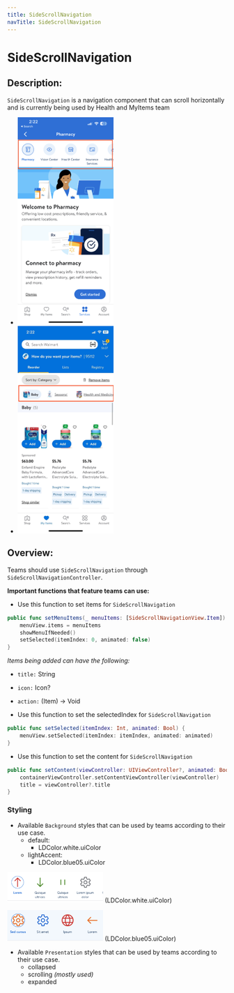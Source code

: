 ```yaml
---
title: SideScrollNavigation
navTitle: SideScrollNavigation
---
```


#  SideScrollNavigation

## Description:

`SideScrollNavigation` is a navigation component that can scroll horizontally and is currently being used by Health and MyItems team


- <img src="images/sideScroll1.png" width="220" />


- <img src="images/sideScroll2.png" width="220" />


## Overview:

Teams should use `SideScrollNavigation` through `SideScrollNavigationController`.

**Important functions that feature teams can use:**

- Use this function to set items for `SideScrollNavigation`

```swift
public func setMenuItems(_ menuItems: [SideScrollNavigationView.Item]) {
    menuView.items = menuItems
    showMenuIfNeeded()
    setSelected(itemIndex: 0, animated: false)
}
```

*Items being added can have the following:*
- `title:` String
- `icon:` Icon?
- `action:` (Item) -> Void


- Use this function to set the selectedIndex for `SideScrollNavigation`

```swift
public func setSelected(itemIndex: Int, animated: Bool) {
    menuView.setSelected(itemIndex: itemIndex, animated: animated)
}
```

- Use this function to set the content for `SideScrollNavigation`

```swift
public func setContent(viewController: UIViewController?, animated: Bool = true) {
    containerViewController.setContentViewController(viewController)
    title = viewController?.title
}
```

### Styling

- Available `Background` styles that can be used by teams according to their use case.
  - default:
    - LDColor.white.uiColor
  - lightAccent:
    - LDColor.blue05.uiColor

<img src="images/sideScroll3.png" width="220" /> (LDColor.white.uiColor)

<img src="images/sideScroll4.png" width="220" /> (LDColor.blue05.uiColor)

- Available `Presentation` styles that can be used by teams according to their use case.
  - collapsed
  - scrolling *(mostly used)*
  - expanded
